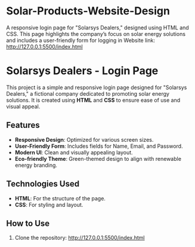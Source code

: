 # Solar-Products-Website-Design
A responsive login page for "Solarsys Dealers," designed using HTML and CSS. This page highlights the company’s focus on solar energy solutions and includes a user-friendly form for logging in
Website link: http://127.0.0.1:5500/index.html
# Solarsys Dealers - Login Page

This project is a simple and responsive login page designed for "Solarsys Dealers," a fictional company dedicated to promoting solar energy solutions. It is created using **HTML** and **CSS** to ensure ease of use and visual appeal.

## Features

- **Responsive Design**: Optimized for various screen sizes.
- **User-Friendly Form**: Includes fields for Name, Email, and Password.
- **Modern UI**: Clean and visually appealing layout.
- **Eco-friendly Theme**: Green-themed design to align with renewable energy branding.

## Technologies Used

- **HTML**: For the structure of the page.
- **CSS**: For styling and layout.

## How to Use

1. Clone the repository:
  http://127.0.0.1:5500/index.html
